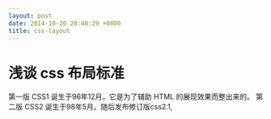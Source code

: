 ```yaml
---
layout: post
date: 2014-10-20 20:40:29 +0800
title: css-layout
---
```

# 浅谈 css 布局标准

第一版 CSS1 诞生于96年12月，它是为了辅助 HTML 的展现效果而整出来的。
第二版 CSS2 诞生于98年5月。随后发布修订版css2.1,

